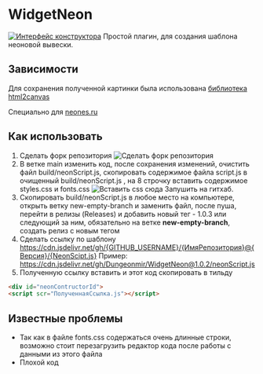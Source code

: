 # WidgetNeon
[![Интерфейс конструктора](https://i.ibb.co/4KD071B/Img-For-Github-Repo-1.png)](https://dungeonmir.github.io/WidgetNeon/)
Простой плагин, для создания шаблона неоновой вывески.

## Зависимости
Для сохранения полученной картинки была использована [библиотека html2canvas](https://github.com/niklasvh/html2canvas)


Специально для [neones.ru](https://neones.ru/)

## Как использовать
1. Сделать форк репозитория
![Сделать форк репозитория](https://i.ibb.co/DW5XnCz/fork.png)
2. В ветке main изменить код, после сохранения изменений, очистить файл build/neonScript.js, скопировать содержимое файла script.js в очищенный build/neonScript.js , на 8 строчку вставить содержимое styles.css и fonts.css
![Вставить css сюда](https://i.ibb.co/6NGPb8c/pastehere.png)
Запушить на гитхаб.
3. Скопировать build/neonScript.js в любое место на компьютере, открыть ветку new-empty-branch и заменить файл, после пуша, перейти в релизы (Releases) и добавить новый тег - 1.0.3 или следующий за ним, обязательно на ветке **new-empty-branch**, создать релиз с новым тегом
4. Сделать ссылку по шаблону
https://cdn.jsdelivr.net/gh/{GITHUB_USERNAME}/{ИмяРепозитория}@{Версия}/{NeonScipt.js}
Пример: https://cdn.jsdelivr.net/gh/Dungeonmir/WidgetNeon@1.0.2/neonScript.js
5. Полученную ссылку вставить и этот код скопировать в тильду
```html
<div id="neonContructorId">
<script scr="ПолученнаяСсылка.js"></script>
```

## Известные проблемы
* Так как в файле fonts.css содержаться очень длинные строки, возможно стоит перезагрузить редактор кода после работы с данными из этого файла
* Плохой код
